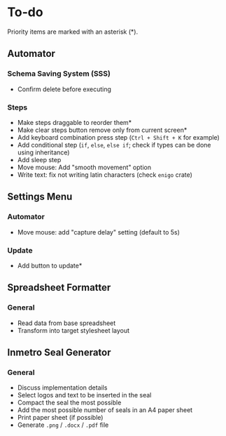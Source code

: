 # To-do

Priority items are marked with an asterisk (\*).

## Automator

### Schema Saving System (SSS)

- Confirm delete before executing

### Steps

- Make steps draggable to reorder them\*
- Make clear steps button remove only from current screen\*
- Add keyboard combination press step (`Ctrl + Shift + K` for example)
- Add conditional step (`if`, `else`, `else if`; check if types can be done using inheritance)
- Add sleep step
- Move mouse: Add "smooth movement" option
- Write text: fix not writing latin characters (check `enigo` crate)

## Settings Menu

### Automator

- Move mouse: add "capture delay" setting (default to 5s)

### Update

- Add button to update\*

## Spreadsheet Formatter

### General

- Read data from base spreadsheet
- Transform into target stylesheet layout

## Inmetro Seal Generator

### General

- Discuss implementation details
- Select logos and text to be inserted in the seal
- Compact the seal the most possible
- Add the most possible number of seals in an A4 paper sheet
- Print paper sheet (if possible)
- Generate `.png` / `.docx` / `.pdf` file
